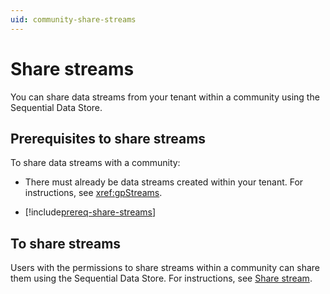 ```yaml
---
uid: community-share-streams
---
```


# Share streams

You can share data streams from your tenant within a community using the Sequential Data Store. 

## Prerequisites to share streams

To share data streams with a community:

- There must already be data streams created within your tenant. For instructions, see <xref:gpStreams>. 

- [!include[prereq-share-streams](includes/prereq-share-streams.md)]

## To share streams

Users with the permissions to share streams within a community can share them using the Sequential Data Store. For instructions, see [Share stream](xref:manage-streams).
